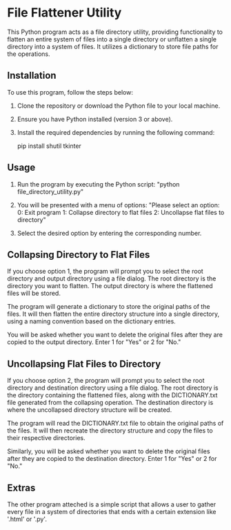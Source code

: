 # File Flattener Utility
This Python program acts as a file directory utility, providing functionality to flatten an entire system of files into a single directory or unflatten a single directory into a system of files. It utilizes a dictionary to store file paths for the operations.

## Installation
To use this program, follow the steps below:

1. Clone the repository or download the Python file to your local machine.
2. Ensure you have Python installed (version 3 or above).
3. Install the required dependencies by running the following command:

   pip install shutil tkinter


## Usage
1. Run the program by executing the Python script: "python file_directory_utility.py"

2. You will be presented with a menu of options:
  "Please select an option:
  0: Exit program
  1: Collapse directory to flat files
  2: Uncollapse flat files to directory"
  
3. Select the desired option by entering the corresponding number.


## Collapsing Directory to Flat Files
If you choose option 1, the program will prompt you to select the root directory and output directory using a file dialog. The root directory is the directory you want to flatten. The output directory is where the flattened files will be stored.

The program will generate a dictionary to store the original paths of the files. It will then flatten the entire directory structure into a single directory, using a naming convention based on the dictionary entries.

You will be asked whether you want to delete the original files after they are copied to the output directory. Enter 1 for "Yes" or 2 for "No."


## Uncollapsing Flat Files to Directory
If you choose option 2, the program will prompt you to select the root directory and destination directory using a file dialog. The root directory is the directory containing the flattened files, along with the DICTIONARY.txt file generated from the collapsing operation. The destination directory is where the uncollapsed directory structure will be created.

The program will read the DICTIONARY.txt file to obtain the original paths of the files. It will then recreate the directory structure and copy the files to their respective directories.

Similarly, you will be asked whether you want to delete the original files after they are copied to the destination directory. Enter 1 for "Yes" or 2 for "No."


## Extras
The other program atteched is a simple script that allows a user to gather every file in a system of directories that ends with a certain extension like '.html' or '.py'.
